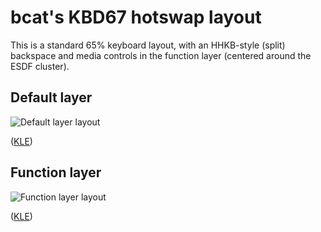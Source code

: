 # bcat's KBD67 hotswap layout

This is a standard 65% keyboard layout, with an HHKB-style (split) backspace
and media controls in the function layer (centered around the ESDF cluster).

## Default layer

![Default layer layout](https://i.imgur.com/Vdnw2mp.png)

([KLE](http://www.keyboard-layout-editor.com/#/gists/dd675b40cc4df2c7bb78847ac29f5988))

## Function layer

![Function layer layout](https://i.imgur.com/CsxfVfd.png)

([KLE](http://www.keyboard-layout-editor.com/#/gists/f29128427f674c43777f045e363d1b44))
